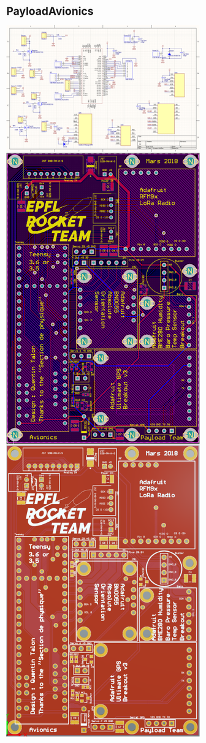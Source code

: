 # PayloadAvionics

![Alt text](./Schematics.PNG?raw=true "Avionics Schematics")
![Alt text](./Routing.PNG?raw=true "Avionics Routing")
![Alt text](./PCB.PNG?raw=true "Avionics PCB")
